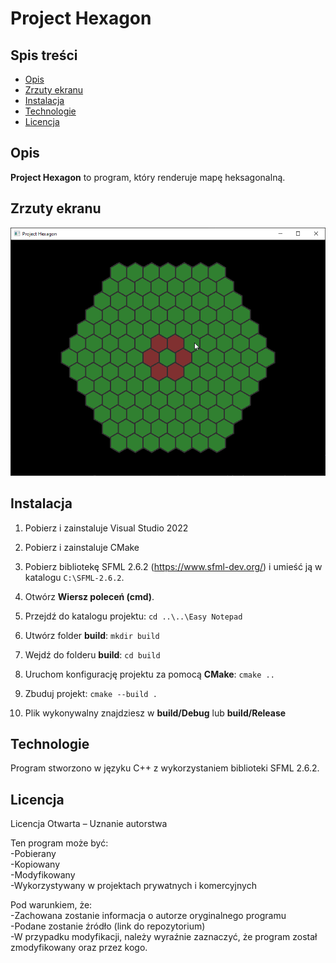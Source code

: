 # Project Hexagon

## Spis treści
- [Opis](#opis)
- [Zrzuty ekranu](#zrzuty-ekranu)
- [Instalacja](#instalacja)
- [Technologie](#technologie)
- [Licencja](#licencja)

## Opis
**Project Hexagon** to program, który renderuje mapę heksagonalną.

## Zrzuty ekranu
![Zrzut ekranu](screenshots/01.png)

## Instalacja
1. Pobierz i zainstaluje Visual Studio 2022
2. Pobierz i zainstaluje CMake
3. Pobierz bibliotekę SFML 2.6.2 (https://www.sfml-dev.org/) i umieść ją w katalogu `C:\SFML-2.6.2`.
4. Otwórz **Wiersz poleceń (cmd)**.
5. Przejdź do katalogu projektu:
`
cd ..\..\Easy Notepad
`
6. Utwórz folder **build**:
`
mkdir build
`
7. Wejdź do folderu **build**:
`
cd build
`
8. Uruchom konfigurację projektu za pomocą **CMake**:
`
cmake ..
`
9. Zbuduj projekt:
`
cmake --build .
`

10. Plik wykonywalny znajdziesz w **build/Debug** lub **build/Release**

## Technologie
Program stworzono w języku C++ z wykorzystaniem biblioteki SFML 2.6.2.  
  
## Licencja
Licencja Otwarta – Uznanie autorstwa  
  
Ten program może być:  
-Pobierany  
-Kopiowany  
-Modyfikowany  
-Wykorzystywany w projektach prywatnych i komercyjnych  
  
Pod warunkiem, że:  
-Zachowana zostanie informacja o autorze oryginalnego programu  
-Podane zostanie źródło (link do repozytorium)  
-W przypadku modyfikacji, należy wyraźnie zaznaczyć, że program został zmodyfikowany oraz przez kogo.  